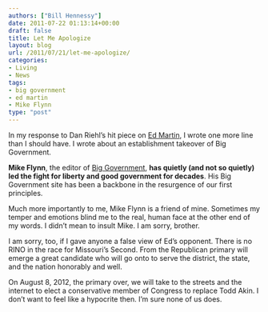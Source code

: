 ```yaml
---
authors: ["Bill Hennessy"]
date: 2011-07-22 01:13:14+00:00
draft: false
title: Let Me Apologize
layout: blog
url: /2011/07/21/let-me-apologize/
categories:
- Living
- News
tags:
- big government
- ed martin
- Mike Flynn
type: "post"
---
```


In my response to Dan Riehl’s hit piece on [Ed Martin](https://edmartinforcongress.com/), I wrote one more line than I should have. I wrote about an establishment takeover of Big Government.

**Mike Flynn**, the editor of [Big Government](https://biggovernment.com), **has quietly (and not so quietly) led the fight for liberty and good government for decades**. His Big Government site has been a backbone in the resurgence of our first principles.

Much more importantly to me, Mike Flynn is a friend of mine. Sometimes my temper and emotions blind me to the real, human face at the other end of my words. I didn’t mean to insult Mike. I am sorry, brother. 

I am sorry, too, if I gave anyone a false view of Ed’s opponent. There is no RINO in the race for Missouri’s Second. From the Republican primary will emerge a great candidate who will go onto to serve the district, the state, and the nation honorably and well. 

On August 8, 2012, the primary over, we will take to the streets and the internet to elect a conservative member of Congress to replace Todd Akin. I don’t want to feel like a hypocrite then. I’m sure none of us does.
